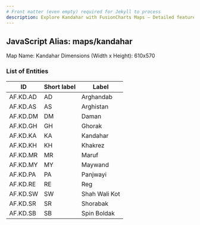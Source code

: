 ```yaml
---
# Front matter (even empty) required for Jekyll to process
description: Explore Kandahar with FusionCharts Maps – Detailed features for seamless integration. Try now & enhance your data visualization today! 
---
```


## JavaScript Alias: maps/kandahar

Map Name: Kandahar
Dimensions (Width x Height): 610x570





### List of Entities

ID | Short label | Label
---|---|---|
AF.KD.AD|AD|Arghandab
AF.KD.AS|AS|Arghistan
AF.KD.DM|DM|Daman
AF.KD.GH|GH|Ghorak
AF.KD.KA|KA|Kandahar
AF.KD.KH|KH|Khakrez
AF.KD.MR|MR|Maruf
AF.KD.MY|MY|Maywand
AF.KD.PA|PA|Panjwayi
AF.KD.RE|RE|Reg
AF.KD.SW|SW|Shah Wali Kot
AF.KD.SR|SR|Shorabak
AF.KD.SB|SB|Spin Boldak